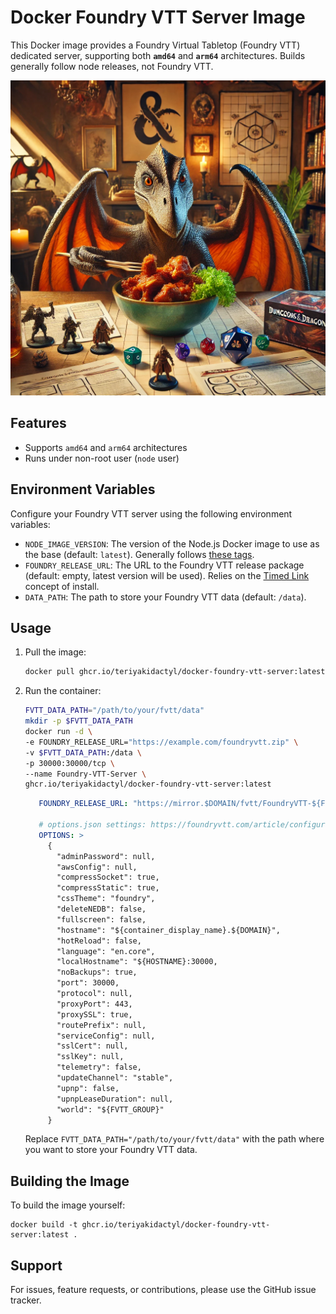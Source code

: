 
# Docker Foundry VTT Server Image

This Docker image provides a Foundry Virtual Tabletop (Foundry VTT) dedicated server, supporting both **`amd64`** and **`arm64`** architectures. Builds generally follow node releases, not Foundry VTT. 

![Foundry VTT Logo](/images/fvtt_teriyaki.png)

## Features

- Supports `amd64` and `arm64` architectures
- Runs under non-root user (`node` user)

## Environment Variables

Configure your Foundry VTT server using the following environment variables:

- `NODE_IMAGE_VERSION`: The version of the Node.js Docker image to use as the base (default: `latest`). Generally follows [these tags](https://hub.docker.com/_/node).
- `FOUNDRY_RELEASE_URL`: The URL to the Foundry VTT release package (default: empty, latest version will be used). Relies on the [Timed Link](https://foundryvtt.com/article/installation/) concept of install.
- `DATA_PATH`: The path to store your Foundry VTT data (default: `/data`).

## Usage

1. Pull the image:

   ```bash
   docker pull ghcr.io/teriyakidactyl/docker-foundry-vtt-server:latest
   ```

2. Run the container:

   ```bash
   FVTT_DATA_PATH="/path/to/your/fvtt/data"
   mkdir -p $FVTT_DATA_PATH
   docker run -d \
   -e FOUNDRY_RELEASE_URL="https://example.com/foundryvtt.zip" \
   -v $FVTT_DATA_PATH:/data \
   -p 30000:30000/tcp \
   --name Foundry-VTT-Server \
   ghcr.io/teriyakidactyl/docker-foundry-vtt-server:latest
   ```

   ```yml
      FOUNDRY_RELEASE_URL: "https://mirror.$DOMAIN/fvtt/FoundryVTT-${FVTT_VERSION}.zip"

      # options.json settings: https://foundryvtt.com/article/configuration/
      OPTIONS: >
        {
          "adminPassword": null,
          "awsConfig": null,
          "compressSocket": true,
          "compressStatic": true,
          "cssTheme": "foundry",
          "deleteNEDB": false,
          "fullscreen": false,
          "hostname": "${container_display_name}.${DOMAIN}",
          "hotReload": false,
          "language": "en.core",
          "localHostname": "${HOSTNAME}:30000,
          "noBackups": true,
          "port": 30000,
          "protocol": null,
          "proxyPort": 443,
          "proxySSL": true,
          "routePrefix": null,
          "serviceConfig": null,
          "sslCert": null,
          "sslKey": null,
          "telemetry": false,
          "updateChannel": "stable",
          "upnp": false,
          "upnpLeaseDuration": null,
          "world": "${FVTT_GROUP}"
        }
   ```

   Replace `FVTT_DATA_PATH="/path/to/your/fvtt/data"` with the path where you want to store your Foundry VTT data.

## Building the Image

To build the image yourself:

```docker
docker build -t ghcr.io/teriyakidactyl/docker-foundry-vtt-server:latest .
```

## Support

For issues, feature requests, or contributions, please use the GitHub issue tracker.